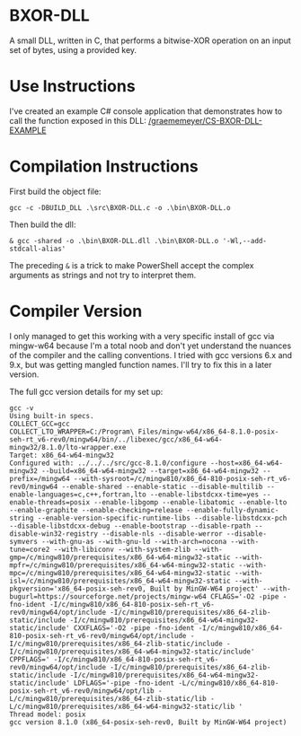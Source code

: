 # BXOR-DLL
A small DLL, written in C, that performs a bitwise-XOR operation on an input set of bytes, using a provided key.

# Use Instructions
I've created an example C# console application that demonstrates how to call the function exposed in this DLL: [/graememeyer/CS-BXOR-DLL-EXAMPLE](https://github.com/graememeyer/CS-BXOR-DLL-EXAMPLE/)

# Compilation Instructions

First build the object file:
```
gcc -c -DBUILD_DLL .\src\BXOR-DLL.c -o .\bin\BXOR-DLL.o
```

Then build the dll:
```
& gcc -shared -o .\bin\BXOR-DLL.dll .\bin\BXOR-DLL.o '-Wl,--add-stdcall-alias'
```

The preceding `&` is a trick to make PowerShell accept the complex arguments as strings and not try to interpret them.


# Compiler Version

I only managed to get this working with a very specific install of gcc via mingw-w64 because I'm a total noob and don't yet understand the nuances of the compiler and the calling conventions. I tried with gcc versions 6.x and 9.x, but was getting mangled function names. I'll try to fix this in a later version.

The full gcc version details for my set up:

```
gcc -v
Using built-in specs.
COLLECT_GCC=gcc
COLLECT_LTO_WRAPPER=C:/Program\ Files/mingw-w64/x86_64-8.1.0-posix-seh-rt_v6-rev0/mingw64/bin/../libexec/gcc/x86_64-w64-mingw32/8.1.0/lto-wrapper.exe
Target: x86_64-w64-mingw32
Configured with: ../../../src/gcc-8.1.0/configure --host=x86_64-w64-mingw32 --build=x86_64-w64-mingw32 --target=x86_64-w64-mingw32 --prefix=/mingw64 --with-sysroot=/c/mingw810/x86_64-810-posix-seh-rt_v6-rev0/mingw64 --enable-shared --enable-static --disable-multilib --enable-languages=c,c++,fortran,lto --enable-libstdcxx-time=yes --enable-threads=posix --enable-libgomp --enable-libatomic --enable-lto --enable-graphite --enable-checking=release --enable-fully-dynamic-string --enable-version-specific-runtime-libs --disable-libstdcxx-pch --disable-libstdcxx-debug --enable-bootstrap --disable-rpath --disable-win32-registry --disable-nls --disable-werror --disable-symvers --with-gnu-as --with-gnu-ld --with-arch=nocona --with-tune=core2 --with-libiconv --with-system-zlib --with-gmp=/c/mingw810/prerequisites/x86_64-w64-mingw32-static --with-mpfr=/c/mingw810/prerequisites/x86_64-w64-mingw32-static --with-mpc=/c/mingw810/prerequisites/x86_64-w64-mingw32-static --with-isl=/c/mingw810/prerequisites/x86_64-w64-mingw32-static --with-pkgversion='x86_64-posix-seh-rev0, Built by MinGW-W64 project' --with-bugurl=https://sourceforge.net/projects/mingw-w64 CFLAGS='-O2 -pipe -fno-ident -I/c/mingw810/x86_64-810-posix-seh-rt_v6-rev0/mingw64/opt/include -I/c/mingw810/prerequisites/x86_64-zlib-static/include -I/c/mingw810/prerequisites/x86_64-w64-mingw32-static/include' CXXFLAGS='-O2 -pipe -fno-ident -I/c/mingw810/x86_64-810-posix-seh-rt_v6-rev0/mingw64/opt/include -I/c/mingw810/prerequisites/x86_64-zlib-static/include -I/c/mingw810/prerequisites/x86_64-w64-mingw32-static/include' CPPFLAGS=' -I/c/mingw810/x86_64-810-posix-seh-rt_v6-rev0/mingw64/opt/include -I/c/mingw810/prerequisites/x86_64-zlib-static/include -I/c/mingw810/prerequisites/x86_64-w64-mingw32-static/include' LDFLAGS='-pipe -fno-ident -L/c/mingw810/x86_64-810-posix-seh-rt_v6-rev0/mingw64/opt/lib -L/c/mingw810/prerequisites/x86_64-zlib-static/lib -L/c/mingw810/prerequisites/x86_64-w64-mingw32-static/lib '
Thread model: posix
gcc version 8.1.0 (x86_64-posix-seh-rev0, Built by MinGW-W64 project)
```
